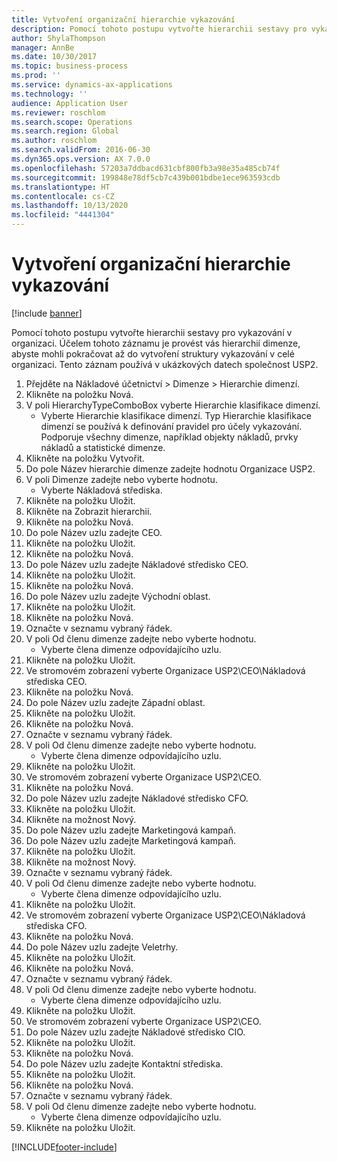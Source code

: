 ```yaml
---
title: Vytvoření organizační hierarchie vykazování
description: Pomocí tohoto postupu vytvořte hierarchii sestavy pro vykazování v organizaci.
author: ShylaThompson
manager: AnnBe
ms.date: 10/30/2017
ms.topic: business-process
ms.prod: ''
ms.service: dynamics-ax-applications
ms.technology: ''
audience: Application User
ms.reviewer: roschlom
ms.search.scope: Operations
ms.search.region: Global
ms.author: roschlom
ms.search.validFrom: 2016-06-30
ms.dyn365.ops.version: AX 7.0.0
ms.openlocfilehash: 57203a7ddbacd631cbf800fb3a98e35a485cb74f
ms.sourcegitcommit: 199848e78df5cb7c439b001bdbe1ece963593cdb
ms.translationtype: HT
ms.contentlocale: cs-CZ
ms.lasthandoff: 10/13/2020
ms.locfileid: "4441304"
---
```

# <a name="create-an-organization-report-hierarchy"></a>Vytvoření organizační hierarchie vykazování

[!include [banner](../../includes/banner.md)]

Pomocí tohoto postupu vytvořte hierarchii sestavy pro vykazování v organizaci. Účelem tohoto záznamu je provést vás hierarchií dimenze, abyste mohli pokračovat až do vytvoření struktury vykazování v celé organizaci. Tento záznam používá v ukázkových datech společnost USP2.

1. Přejděte na Nákladové účetnictví > Dimenze > Hierarchie dimenzí.
2. Klikněte na položku Nová.
3. V poli HierarchyTypeComboBox vyberte Hierarchie klasifikace dimenzí.
    * Vyberte Hierarchie klasifikace dimenzí. Typ Hierarchie klasifikace dimenzí se používá k definování pravidel pro účely vykazování. Podporuje všechny dimenze, například objekty nákladů, prvky nákladů a statistické dimenze.  
4. Klikněte na položku Vytvořit.
5. Do pole Název hierarchie dimenze zadejte hodnotu Organizace USP2.
6. V poli Dimenze zadejte nebo vyberte hodnotu.
    * Vyberte Nákladová střediska.  
7. Klikněte na položku Uložit.
8. Klikněte na Zobrazit hierarchii.
9. Klikněte na položku Nová.
10. Do pole Název uzlu zadejte CEO.
11. Klikněte na položku Uložit.
12. Klikněte na položku Nová.
13. Do pole Název uzlu zadejte Nákladové středisko CEO.
14. Klikněte na položku Uložit.
15. Klikněte na položku Nová.
16. Do pole Název uzlu zadejte Východní oblast.
17. Klikněte na položku Uložit.
18. Klikněte na položku Nová.
19. Označte v seznamu vybraný řádek.
20. V poli Od členu dimenze zadejte nebo vyberte hodnotu.
    * Vyberte člena dimenze odpovídajícího uzlu.  
21. Klikněte na položku Uložit.
22. Ve stromovém zobrazení vyberte Organizace USP2\CEO\Nákladová střediska CEO.
23. Klikněte na položku Nová.
24. Do pole Název uzlu zadejte Západní oblast.
25. Klikněte na položku Uložit.
26. Klikněte na položku Nová.
27. Označte v seznamu vybraný řádek.
28. V poli Od členu dimenze zadejte nebo vyberte hodnotu.
    * Vyberte člena dimenze odpovídajícího uzlu.  
29. Klikněte na položku Uložit.
30. Ve stromovém zobrazení vyberte Organizace USP2\CEO.
31. Klikněte na položku Nová.
32. Do pole Název uzlu zadejte Nákladové středisko CFO.
33. Klikněte na položku Uložit.
34. Klikněte na možnost Nový.
35. Do pole Název uzlu zadejte Marketingová kampaň.
36. Do pole Název uzlu zadejte Marketingová kampaň.
37. Klikněte na položku Uložit.
38. Klikněte na možnost Nový.
39. Označte v seznamu vybraný řádek.
40. V poli Od členu dimenze zadejte nebo vyberte hodnotu.
    * Vyberte člena dimenze odpovídajícího uzlu.  
41. Klikněte na položku Uložit.
42. Ve stromovém zobrazení vyberte Organizace USP2\CEO\Nákladová střediska CFO.
43. Klikněte na položku Nová.
44. Do pole Název uzlu zadejte Veletrhy.
45. Klikněte na položku Uložit.
46. Klikněte na položku Nová.
47. Označte v seznamu vybraný řádek.
48. V poli Od členu dimenze zadejte nebo vyberte hodnotu.
    * Vyberte člena dimenze odpovídajícího uzlu.  
49. Klikněte na položku Uložit.
50. Ve stromovém zobrazení vyberte Organizace USP2\CEO.
51. Do pole Název uzlu zadejte Nákladové středisko CIO.
52. Klikněte na položku Uložit.
53. Klikněte na položku Nová.
54. Do pole Název uzlu zadejte Kontaktní střediska.
55. Klikněte na položku Uložit.
56. Klikněte na položku Nová.
57. Označte v seznamu vybraný řádek.
58. V poli Od členu dimenze zadejte nebo vyberte hodnotu.
    * Vyberte člena dimenze odpovídajícího uzlu.  
59. Klikněte na položku Uložit.



[!INCLUDE[footer-include](../../../includes/footer-banner.md)]